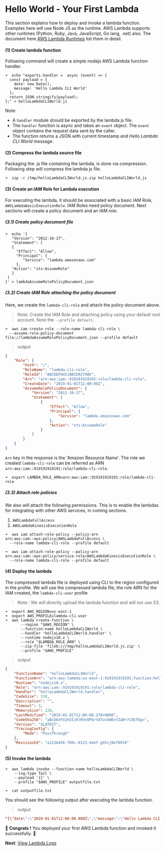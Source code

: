 # Hello World - Your First Lambda

This section explains how to deploy and invoke a lambda function. Examples here will use Node JS as the runtime. 
AWS Lambda supports other runtimes (Python, Ruby, Java, JavaScript, Go lang, .net) also. The document here
[AWS Lambda Runtimes](https://docs.aws.amazon.com/lambda/latest/dg/lambda-runtimes.html) list them in detail.

#### (1) Create lambda function
Following command will create a simple nodejs AWS Lambda function handler.

```shell script
➜  echo "exports.handler =  async (event) => {
  const payload = {
    date: new Date(),
    message: 'Hello Lambda CLI World'
  };
  return JSON.stringify(payload);
};" > helloLambdaCLIWorld.js
```

Note:
- A `handler` module should be exported by the lambda js file.
- The `handler` function is async and takes an `event` object. The `event` object contains the request data sent by the caller. 
- The function returns a JSON with current timestamp and _Hello Lambda CLI World_ message.

#### (2) Compress the lambda source file
Packaging the .js file containing the lambda, is done via compression. Following step will compress the lambda js file. 

```
➜  zip -r /tmp/helloLambdaCLIWorld.js.zip helloLambdaCLIWorld.js
```

#### (3) Create an IAM Role for Lambda execution
For executing the lambda, it should be associated with a basic IAM Role, `AWSLambdaBasicExecutionRole`. IAM Roles
need policy document. Next sections will create a policy document and an IAM role.

##### (3.1) Create policy document file
```shell script
➜  echo '{
   "Version": "2012-10-17",
   "Statement": [
   {
     "Effect": "Allow",
     "Principal": {
        "Service": "lambda.amazonaws.com"
     },
   "Action": "sts:AssumeRole"
   }
 ]
}' > lambdaAssumeRolePolicyDocument.json
```
 
##### (3.2) Create IAM Role attaching the policy document
Here, we create the `lambda-cli-role` and attach the policy document above. 
 
> Note: Create the IAM Role and attaching policy using your default root account. Note the `--profile default`. 

```shell script
➜  aws iam create-role --role-name lambda-cli-role \
  --assume-role-policy-document file://lambdaAssumeRolePolicyDocument.json --profile default                     
```
> output
```json
{
    "Role": {
        "Path": "/",
        "RoleName": "lambda-cli-role",
        "RoleId": "ABCDEFGHIJABCD9ZYXWV",
        "Arn": "arn:aws:iam::919191919191:role/lambda-cli-role",
        "CreateDate": "2019-01-01T12:00:00Z",
        "AssumeRolePolicyDocument": {
            "Version": "2012-10-17",
            "Statement": [
                {
                    "Effect": "Allow",
                    "Principal": {
                        "Service": "lambda.amazonaws.com"
                    },
                    "Action": "sts:AssumeRole"
                }
            ]
        }
    }
}
```
`Arn` key in the response is the 'Amazon Resource Name'. The role we created `lambda-cli-role` can be referred
as ARN `arn:aws:iam::919191919191:role/lambda-cli-role`.
```shell script
➜  export LAMBDA_ROLE_ARN=arn:aws:iam::919191919191:role/lambda-cli-role 
```
##### (3.3) Attach role policies
We also will attach the following permissions. This is to enable the lambdas for integrating with other AWS services, 
in coming sections.

1. `AWSLambdaFullAccess`
2. `AWSLambdaKinesisExecutionRole`

```shell script
➜  aws iam attach-role-policy --policy-arn arn:aws:iam::aws:policy/AWSLambdaFullAccess \
  --role-name lambda-cli-role --profile default

➜  aws iam attach-role-policy --policy-arn arn:aws:iam::aws:policy/service-role/AWSLambdaKinesisExecutionRole \
  --role-name lambda-cli-role --profile default
```

#### (4) Deploy the lambda
The compressed lambda file is deployed using CLI to the region configured in the profile. We will use the compressed 
lambda file, the role ARN for the IAM created, the `lambda-cli-user` profile 
> Note : We will directly upload the lambda function and will not use S3.

```shell script
➜  export AWS_REGION=us-east-1
➜  export AWS_PROFILE=lambda-cli-user
➜  aws lambda create-function \
       --region "$AWS_REGION" \
       --function-name helloLambdaCLIWorld \
       --handler 'helloLambdaCLIWorld.handler' \
       --runtime nodejs10.x \
       --role "$LAMBDA_ROLE_ARN" \
       --zip-file 'fileb:///tmp/helloLambdaCLIWorld.js.zip' \
       --profile "$AWS_PROFILE"
``` 

> output

```json
{
    "FunctionName": "helloLambdaCLIWorld",
    "FunctionArn": "arn:aws:lambda:us-east-1:919191919191:function:helloLambdaCLIWorld",
    "Runtime": "nodejs10.x",
    "Role": "arn:aws:iam::919191919191:role/lambda-cli-role",
    "Handler": "helloLambdaCLIWorld.handler",
    "CodeSize": 339,
    "Description": "",
    "Timeout": 3,
    "MemorySize": 128,
    "LastModified": "2019-01-01T12:00:00.370+0000",
    "CodeSha256": "aBcDEeFG1H2IjKlM3nOPQrS4Tuv5W6xYZaB+7CdEf8g=",
    "Version": "$LATEST",
    "TracingConfig": {
        "Mode": "PassThrough"
    },
    "RevisionId": "a123b456-789c-0123-4def-g5hij6k789l0"
}
```

#### (5) Invoke the lambda

```shell script
➜  aws lambda invoke --function-name helloLambdaCLIWorld \
    --log-type Tail \
    --payload '{}' \
    --profile "$AWS_PROFILE" outputfile.txt

➜  cat outputfile.txt
```

You should see the following output after executing the lambda function.
> output
```json
"{\"date\":\"2019-01-01T12:00:00.000Z\",\"message\":\"Hello Lambda CLI World\"}"
```

🏁 **Congrats !** You deployed your first AWS Lambda function and invoked it successfully. 🏁

**Next**: [View Lambda Logs](05-view-lambda-logs.md)
